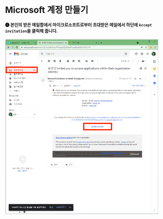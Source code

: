# Microsoft 계정 만들기


#### ❶ 본인의 받은 메일함에서 마이크로소프트로부터 초대받은 메일에서 하단에 `Accept invitation`을 클릭해 줍니다.
![](.gitbook/assets/그림1.png)

<br><br>
